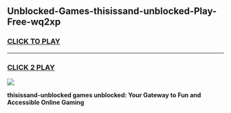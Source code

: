 
## Unblocked-Games-thisissand-unblocked-Play-Free-wq2xp
<h3>
<a href="https://premium76.site?title=thisissand-unblocked&ref=21A">CLICK TO PLAY</a></h3>
<hr>

<h3>
<a href="https://premium76.site?title=thisissand-unblocked&ref=21A">CLICK 2 PLAY</a>
  
</h3>

<a href="https://premium76.site?title=thisissand-unblocked&ref=21A"><img src="https://clearcache.store/games.png"></a>


**thisissand-unblocked games unblocked: Your Gateway to Fun and Accessible Online Gaming**
